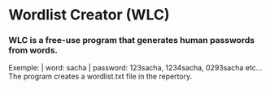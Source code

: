 # Wordlist Creator (WLC)

### WLC is a free-use program that generates human passwords from words.
Exemple: | word: sacha | password: 123sacha, 1234sacha, 0293sacha etc...
The program creates a wordlist.txt file in the repertory.
